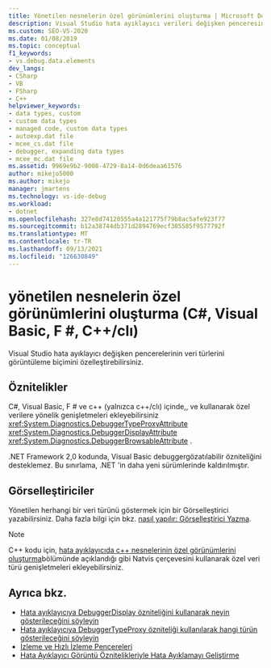 ```yaml
---
title: Yönetilen nesnelerin özel görünümlerini oluşturma | Microsoft Docs
description: Visual Studio hata ayıklayıcı verileri değişken penceresinde görüntüler. Veri türlerinin (özel türler dahil) nasıl görüntüleneceğini özelleştirmeyi öğrenin.
ms.custom: SEO-VS-2020
ms.date: 01/08/2019
ms.topic: conceptual
f1_keywords:
- vs.debug.data.elements
dev_langs:
- CSharp
- VB
- FSharp
- C++
helpviewer_keywords:
- data types, custom
- custom data types
- managed code, custom data types
- autoexp.dat file
- mcee_cs.dat file
- debugger, expanding data types
- mcee_mc.dat file
ms.assetid: 9969e9b2-9008-4729-8a14-0d6deaa61576
author: mikejo5000
ms.author: mikejo
manager: jmartens
ms.technology: vs-ide-debug
ms.workload:
- dotnet
ms.openlocfilehash: 327e8d74120555a4a121775f79b8ac5afe923f77
ms.sourcegitcommit: b12a38744db371d2894769ecf305585f9577792f
ms.translationtype: MT
ms.contentlocale: tr-TR
ms.lasthandoff: 09/13/2021
ms.locfileid: "126630849"
---
```

# <a name="create-custom-views-of-managed-objects-c-visual-basic-f-ccli"></a>yönetilen nesnelerin özel görünümlerini oluşturma (C#, Visual Basic, F #, C++/clı)
Visual Studio hata ayıklayıcı değişken pencerelerinin veri türlerini görüntüleme biçimini özelleştirebilirsiniz.

## <a name="attributes"></a>Öznitelikler

C#, Visual Basic, F # ve c++ (yalnızca c++/clı) içinde,, ve kullanarak özel verilere yönelik genişletmeleri ekleyebilirsiniz <xref:System.Diagnostics.DebuggerTypeProxyAttribute> <xref:System.Diagnostics.DebuggerDisplayAttribute> <xref:System.Diagnostics.DebuggerBrowsableAttribute> .

.NET Framework 2,0 kodunda, Visual Basic debuggergözatılabilir özniteliğini desteklemez. Bu sınırlama, .NET 'in daha yeni sürümlerinde kaldırılmıştır.

## <a name="visualizers"></a>Görselleştiriciler

Yönetilen herhangi bir veri türünü göstermek için bir Görselleştirici yazabilirsiniz. Daha fazla bilgi için bkz. [nasıl yapılır: Görselleştirici Yazma](create-custom-visualizers-of-data.md).

> [!NOTE]
> C++ kodu için, [hata ayıklayıcıda c++ nesnelerinin özel görünümlerini oluşturma](create-custom-views-of-native-objects.md)bölümünde açıklandığı gibi Natvis çerçevesini kullanarak özel veri türü genişletmeleri ekleyebilirsiniz.

## <a name="see-also"></a>Ayrıca bkz.

- [Hata ayıklayıcıya DebuggerDisplay özniteliğini kullanarak neyin gösterileceğini söyleyin](../debugger/using-the-debuggerdisplay-attribute.md)
- [Hata ayıklayıcıya DebuggerTypeProxy özniteliği kullanılarak hangi türün gösterileceğini söyleyin](../debugger/using-debuggertypeproxy-attribute.md)
- [İzleme ve Hızlı İzleme Pencereleri](../debugger/watch-and-quickwatch-windows.md)
- [Hata Ayıklayıcı Görüntü Öznitelikleriyle Hata Ayıklamayı Geliştirme](/dotnet/framework/debug-trace-profile/enhancing-debugging-with-the-debugger-display-attributes)
